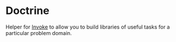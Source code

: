 # Doctrine

Helper for [Invoke](https://www.pyinvoke.org/) to allow you to build libraries
of useful tasks for a particular problem domain.
